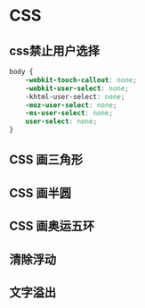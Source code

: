 # CSS

## css禁止用户选择
```css
body {
    -webkit-touch-callout: none;
    -webkit-user-select: none;
    -khtml-user-select: none;
    -moz-user-select: none;
    -ms-user-select: none;
    user-select: none;
}
```

## CSS 画三角形

## CSS 画半圆

## CSS 画奥运五环

## 清除浮动

## 文字溢出
